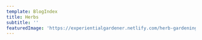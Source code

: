 ```yaml
---
template: BlogIndex
title: Herbs
subtitle: ''
featuredImage: 'https://experientialgardener.netlify.com/herb-gardening.jpg'
---
```

